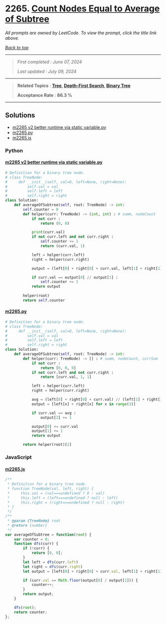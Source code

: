 # 2265. [Count Nodes Equal to Average of Subtree](<https://leetcode.com/problems/count-nodes-equal-to-average-of-subtree>)

*All prompts are owned by LeetCode. To view the prompt, click the title link above.*

*[Back to top](<../README.md>)*

------

> *First completed : June 07, 2024*
>
> *Last updated : July 09, 2024*

------

> **Related Topics** : **[Tree](<by_topic/Tree.md>), [Depth-First Search](<by_topic/Depth-First Search.md>), [Binary Tree](<by_topic/Binary Tree.md>)**
>
> **Acceptance Rate** : **86.3 %**

------

## Solutions

- [m2265 v2 better runtime via static variable.py](<../my-submissions/m2265 v2 better runtime via static variable.py>)
- [m2265.py](<../my-submissions/m2265.py>)
- [m2265.js](<../my-submissions/m2265.js>)
### Python
#### [m2265 v2 better runtime via static variable.py](<../my-submissions/m2265 v2 better runtime via static variable.py>)
```Python
# Definition for a binary tree node.
# class TreeNode:
#     def __init__(self, val=0, left=None, right=None):
#         self.val = val
#         self.left = left
#         self.right = right
class Solution:
    def averageOfSubtree(self, root: TreeNode) -> int:
        self.counter = 0
        def helper(curr: TreeNode) -> (int, int) : # summ, nodeCount
            if not curr :
                return (0, 0)

            print(curr.val)
            if not curr.left and not curr.right :
                self.counter += 1
                return (curr.val, 1)

            left = helper(curr.left)
            right = helper(curr.right)

            output = (left[0] + right[0] + curr.val, left[1] + right[1] + 1)

            if curr.val == output[0] // output[1] :
                self.counter += 1
            return output
        
        helper(root)
        return self.counter
```

#### [m2265.py](<../my-submissions/m2265.py>)
```Python
# Definition for a binary tree node.
# class TreeNode:
#     def __init__(self, val=0, left=None, right=None):
#         self.val = val
#         self.left = left
#         self.right = right
class Solution:
    def averageOfSubtree(self, root: TreeNode) -> int:
        def helper(curr: TreeNode) -> [] : # summ, nodeCount, currSum
            if not curr :
                return [0, 0, 0]
            if not curr.left and not curr.right :
                return [curr.val, 1, 1]

            left = helper(curr.left)
            right = helper(curr.right)

            avg = (left[0] + right[0] + curr.val) // (left[1] + right[1] + 1)
            output = [left[x] + right[x] for x in range(3)]

            if curr.val == avg :
                output[2] += 1

            output[0] += curr.val
            output[1] += 1
            return output

        return helper(root)[2]
```

### JavaScript
#### [m2265.js](<../my-submissions/m2265.js>)
```JavaScript
/**
 * Definition for a binary tree node.
 * function TreeNode(val, left, right) {
 *     this.val = (val===undefined ? 0 : val)
 *     this.left = (left===undefined ? null : left)
 *     this.right = (right===undefined ? null : right)
 * }
 */
/**
 * @param {TreeNode} root
 * @return {number}
 */
var averageOfSubtree = function(root) {
    var counter = 0;
    function dfs(curr) {
        if (!curr) {
            return [0, 0];
        }
        let left = dfs(curr.left)
        let right = dfs(curr.right)
        let output = [left[0] + right[0] + curr.val, left[1] + right[1] + 1];

        if (curr.val == Math.floor(output[0] / output[1])) {
            counter++;
        }
        return output;
    }

    dfs(root);
    return counter;
};
```


